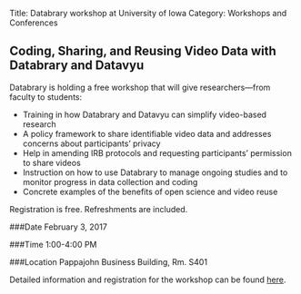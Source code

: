 Title: Databrary workshop at University of Iowa
Category: Workshops and Conferences

## Coding, Sharing, and Reusing Video Data with Databrary and Datavyu

Databrary is holding a free workshop that will give researchers—from faculty to students:
- Training in how Databrary and Datavyu can simplify video-based research
- A policy framework to share identifiable video data and addresses concerns about participants’ privacy
- Help in amending IRB protocols and requesting participants’ permission to share videos
- Instruction on how to use Databrary to manage ongoing studies and to monitor progress in data collection and coding
- Concrete examples of the benefits of open science and video reuse

Registration is free. Refreshments are included. 

###Date
February 3, 2017

###Time
1:00-4:00 PM

###Location
Pappajohn Business Building, Rm. S401

Detailed information and registration for the workshop can be found [here](https://goo.gl/forms/uvO4GED04H7BjENZ2).
